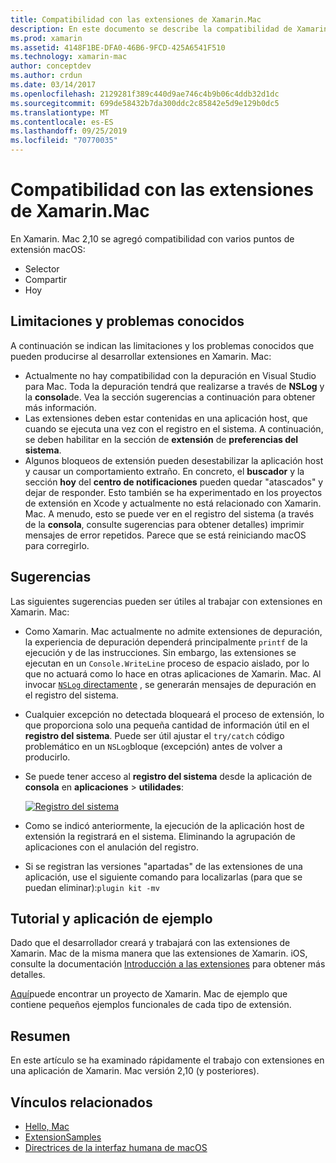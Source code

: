 ```yaml
---
title: Compatibilidad con las extensiones de Xamarin.Mac
description: En este documento se describe la compatibilidad de Xamarin. Mac con las extensiones Finder, Share y hoy. Examina las limitaciones y los problemas conocidos, los vínculos a un tutorial y una aplicación de ejemplo, y proporciona sugerencias para trabajar con extensiones.
ms.prod: xamarin
ms.assetid: 4148F1BE-DFA0-46B6-9FCD-425A6541F510
ms.technology: xamarin-mac
author: conceptdev
ms.author: crdun
ms.date: 03/14/2017
ms.openlocfilehash: 2129281f389c440d9ae746c4b9b06c4ddb32d1dc
ms.sourcegitcommit: 699de58432b7da300ddc2c85842e5d9e129b0dc5
ms.translationtype: MT
ms.contentlocale: es-ES
ms.lasthandoff: 09/25/2019
ms.locfileid: "70770035"
---
```

# <a name="xamarinmac-extension-support"></a>Compatibilidad con las extensiones de Xamarin.Mac

En Xamarin. Mac 2,10 se agregó compatibilidad con varios puntos de extensión macOS:

- Selector
- Compartir
- Hoy

<a name="Limitations-and-Known-Issues" />

## <a name="limitations-and-known-issues"></a>Limitaciones y problemas conocidos

A continuación se indican las limitaciones y los problemas conocidos que pueden producirse al desarrollar extensiones en Xamarin. Mac:

- Actualmente no hay compatibilidad con la depuración en Visual Studio para Mac. Toda la depuración tendrá que realizarse a través de **NSLog** y la **consola**de. Vea la sección sugerencias a continuación para obtener más información.
- Las extensiones deben estar contenidas en una aplicación host, que cuando se ejecuta una vez con el registro en el sistema. A continuación, se deben habilitar en la sección de **extensión** de **preferencias del sistema**. 
- Algunos bloqueos de extensión pueden desestabilizar la aplicación host y causar un comportamiento extraño. En concreto, el **buscador** y la sección **hoy** del **centro de notificaciones** pueden quedar "atascados" y dejar de responder. Esto también se ha experimentado en los proyectos de extensión en Xcode y actualmente no está relacionado con Xamarin. Mac. A menudo, esto se puede ver en el registro del sistema (a través de la **consola**, consulte sugerencias para obtener detalles) imprimir mensajes de error repetidos. Parece que se está reiniciando macOS para corregirlo.

<a name="Tips" />

## <a name="tips"></a>Sugerencias

Las siguientes sugerencias pueden ser útiles al trabajar con extensiones en Xamarin. Mac:

- Como Xamarin. Mac actualmente no admite extensiones de depuración, la experiencia de depuración dependerá principalmente `printf` de la ejecución y de las instrucciones. Sin embargo, las extensiones se ejecutan en un `Console.WriteLine` proceso de espacio aislado, por lo que no actuará como lo hace en otras aplicaciones de Xamarin. Mac. Al invocar [ `NSLog` directamente](https://gist.github.com/chamons/e2e409013a449cfbe1f2fbe5547f6554) , se generarán mensajes de depuración en el registro del sistema.
- Cualquier excepción no detectada bloqueará el proceso de extensión, lo que proporciona solo una pequeña cantidad de información útil en el **registro del sistema**. Puede ser útil ajustar el `try/catch` código problemático en un `NSLog`bloque (excepción) antes de volver a producirlo.
- Se puede tener acceso al **registro del sistema** desde la aplicación de **consola** en **aplicaciones** > **utilidades**:

    [![](extensions-images/extension02.png "Registro del sistema")](extensions-images/extension02.png#lightbox)
- Como se indicó anteriormente, la ejecución de la aplicación host de extensión la registrará en el sistema. Eliminando la agrupación de aplicaciones con el anulación del registro. 
- Si se registran las versiones "apartadas" de las extensiones de una aplicación, use el siguiente comando para localizarlas (para que se puedan eliminar):`plugin kit -mv`

<a name="Walkthrough-and-Sample-App" />

## <a name="walkthrough-and-sample-app"></a>Tutorial y aplicación de ejemplo

Dado que el desarrollador creará y trabajará con las extensiones de Xamarin. Mac de la misma manera que las extensiones de Xamarin. iOS, consulte la documentación [Introducción a las extensiones](~/ios/platform/extensions.md) para obtener más detalles.

[Aquí](https://docs.microsoft.com/samples/xamarin/mac-samples/extensionsamples)puede encontrar un proyecto de Xamarin. Mac de ejemplo que contiene pequeños ejemplos funcionales de cada tipo de extensión.

<a name="Summary" />

## <a name="summary"></a>Resumen

En este artículo se ha examinado rápidamente el trabajo con extensiones en una aplicación de Xamarin. Mac versión 2,10 (y posteriores).

## <a name="related-links"></a>Vínculos relacionados

- [Hello, Mac](~/mac/get-started/hello-mac.md)
- [ExtensionSamples](https://docs.microsoft.com/samples/xamarin/mac-samples/extensionsamples)
- [Directrices de la interfaz humana de macOS](https://developer.apple.com/design/human-interface-guidelines/macos/overview/themes/)
